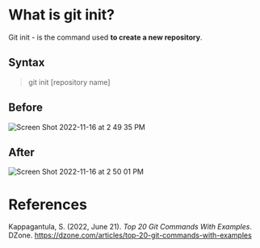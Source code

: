 # What is git init? 

Git init - is the command used **to create a new repository**. 

## Syntax
> git init [repository name] 

## Before 
![Screen Shot 2022-11-16 at 2 49 35 PM](https://user-images.githubusercontent.com/109105989/202279868-d4586e42-55c5-4b9d-bf1d-e442d8ee7d4d.png)

## After 
![Screen Shot 2022-11-16 at 2 50 01 PM](https://user-images.githubusercontent.com/109105989/202279948-5a39fa7d-9a77-42e6-9e14-a92e289cd94d.png)




# References 
Kappagantula, S. (2022, June 21). *Top 20 Git Commands With Examples*. DZone. <https://dzone.com/articles/top-20-git-commands-with-examples>
